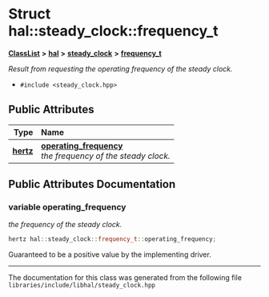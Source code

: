 

# Struct hal::steady\_clock::frequency\_t



[**ClassList**](annotated.md) **>** [**hal**](namespacehal.md) **>** [**steady\_clock**](classhal_1_1steady__clock.md) **>** [**frequency\_t**](structhal_1_1steady__clock_1_1frequency__t.md)



_Result from requesting the operating frequency of the steady clock._ 

* `#include <steady_clock.hpp>`





















## Public Attributes

| Type | Name |
| ---: | :--- |
|  [**hertz**](namespacehal.md#typedef-hertz) | [**operating\_frequency**](#variable-operating_frequency)  <br>_the frequency of the steady clock._  |












































## Public Attributes Documentation




### variable operating\_frequency 

_the frequency of the steady clock._ 
```C++
hertz hal::steady_clock::frequency_t::operating_frequency;
```



Guaranteed to be a positive value by the implementing driver. 


        

------------------------------
The documentation for this class was generated from the following file `libraries/include/libhal/steady_clock.hpp`

